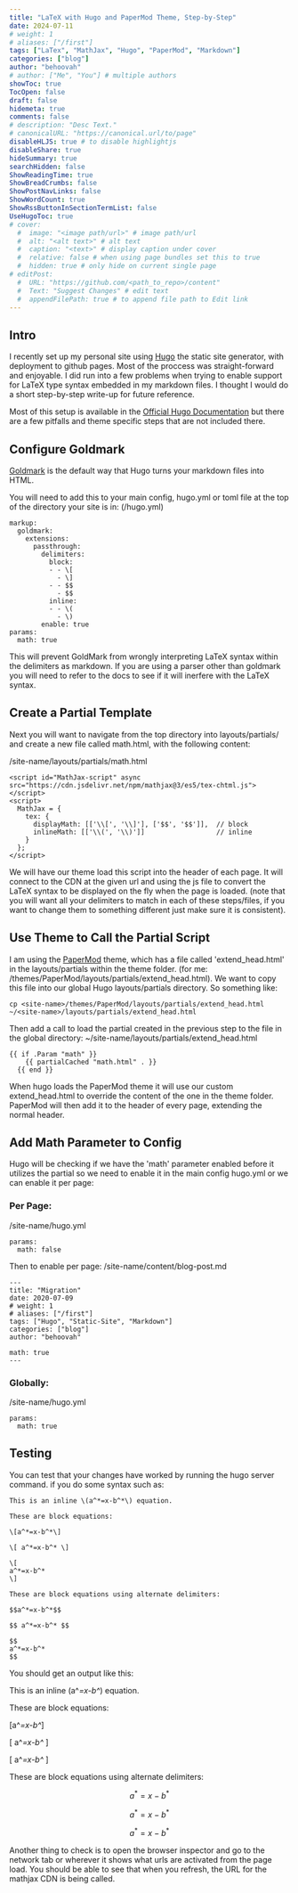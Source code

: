 ```yaml
---
title: "LaTeX with Hugo and PaperMod Theme, Step-by-Step"
date: 2024-07-11
# weight: 1
# aliases: ["/first"]
tags: ["LaTex", "MathJax", "Hugo", "PaperMod", "Markdown"]
categories: ["blog"]
author: "behoovah"
# author: ["Me", "You"] # multiple authors
showToc: true
TocOpen: false
draft: false
hidemeta: true
comments: false
# description: "Desc Text."
# canonicalURL: "https://canonical.url/to/page"
disableHLJS: true # to disable highlightjs
disableShare: true
hideSummary: true
searchHidden: false
ShowReadingTime: true
ShowBreadCrumbs: false
ShowPostNavLinks: false
ShowWordCount: true
ShowRssButtonInSectionTermList: false
UseHugoToc: true
# cover:
  #  image: "<image path/url>" # image path/url
  #  alt: "<alt text>" # alt text
  #  caption: "<text>" # display caption under cover
  #  relative: false # when using page bundles set this to true
  #  hidden: true # only hide on current single page
# editPost:
  #  URL: "https://github.com/<path_to_repo>/content"
  #  Text: "Suggest Changes" # edit text
  #  appendFilePath: true # to append file path to Edit link
---
```

## Intro
I recently set up my personal site using [Hugo](https://gohugo.io/) the static site generator, with deployment
to github pages. Most of the proccess was straight-forward and enjoyable. I did run into a few problems when 
trying to enable support for LaTeX type syntax embedded in my markdown files. I thought I would do a short
step-by-step write-up for future reference.

Most of this setup is available in the [Official Hugo Documentation](https://gohugo.io/content-management/mathematics/)
but there are a few pitfalls and theme specific steps that are not included there.

## Configure Goldmark
[Goldmark](https://gohugo.io/getting-started/configuration-markup/) is the default way that Hugo turns your
markdown files into HTML.  

You will need to add this to your main config, hugo.yml or toml file at the top of the directory your site is in:
(<your-site-name>/hugo.yml)
```
markup:
  goldmark:
    extensions:
      passthrough:
        delimiters:
          block:
          - - \[
            - \]
          - - $$
            - $$
          inline:
          - - \(
            - \)
        enable: true
params:
  math: true
```
This will prevent GoldMark from wrongly interpreting LaTeX syntax within the delimiters as markdown.
If you are using a parser other than goldmark you will need to refer to the docs to see if it will 
inerfere with the LaTeX syntax.

##  Create a Partial Template
Next you will want to navigate from the top directory into layouts/partials/ and create a new file called
math.html, with the following content:

/site-name/layouts/partials/math.html
```
<script id="MathJax-script" async src="https://cdn.jsdelivr.net/npm/mathjax@3/es5/tex-chtml.js"></script>
<script>
  MathJax = {
    tex: {
      displayMath: [['\\[', '\\]'], ['$$', '$$']],  // block
      inlineMath: [['\\(', '\\)']]                  // inline
    }
  };
</script>
```
We will have our theme load this script into the header of each page. It will connect to the CDN at the given
url and using the js file to convert the LaTeX syntax to be displayed on the fly when the page is loaded.
(note that you will want all your delimiters to match in each of these steps/files, if you want to change them to something
different just make sure it is consistent).

## Use Theme to Call the Partial Script
I am using the [PaperMod](https://github.com/adityatelange/hugo-PaperMod) theme, which has a file called 
'extend_head.html' in the layouts/partials within the theme folder. (for me: <site-name>/themes/PaperMod/layouts/partials/extend_head.html).
We want to copy this file into our global Hugo layouts/partials directory. So something like:
```
cp <site-name>/themes/PaperMod/layouts/partials/extend_head.html ~/<site-name>/layouts/partials/extend_head.html
```
Then add a call to load the partial created in the previous step to the file in the global directory:
~/site-name/layouts/partials/extend_head.html
```
{{ if .Param "math" }}
    {{ partialCached "math.html" . }}
  {{ end }}
```
When hugo loads the PaperMod theme it will use our custom extend_head.html to override the content of the one in the
theme folder. PaperMod will then add it to the header of every page, extending the normal header.

## Add Math Parameter to Config
Hugo will be checking if we have the 'math' parameter enabled before it utilizes the partial so we need to enable
it in the main config hugo.yml or we can enable it per page:

### Per Page:
/site-name/hugo.yml
```
params:
  math: false
```
Then to enable per page:
/site-name/content/blog-post.md
```
---
title: "Migration"
date: 2020-07-09
# weight: 1
# aliases: ["/first"]
tags: ["Hugo", "Static-Site", "Markdown"]
categories: ["blog"]
author: "behoovah"

math: true
---
```
### Globally:
/site-name/hugo.yml
```
params:
  math: true
```

## Testing
You can test that your changes have worked by running the hugo server command.
if you do some syntax such as:
```
This is an inline \(a^*=x-b^*\) equation.

These are block equations:

\[a^*=x-b^*\]

\[ a^*=x-b^* \]

\[
a^*=x-b^*
\]

These are block equations using alternate delimiters:

$$a^*=x-b^*$$

$$ a^*=x-b^* $$

$$
a^*=x-b^*
$$
```
You should get an output like this:

This is an inline \(a^*=x-b^*\) equation.

These are block equations:

\[a^*=x-b^*\]

\[ a^*=x-b^* \]

\[
a^*=x-b^*
\]

These are block equations using alternate delimiters:

$$a^*=x-b^*$$

$$ a^*=x-b^* $$

$$
a^*=x-b^*
$$

Another thing to check is to open the browser inspector and go to the network tab or
wherever it shows what urls are activated from the page load. You should be able to see that when you refresh,
the URL for the mathjax CDN is being called.
